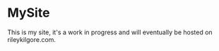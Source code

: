 # MySite
This is my site, it's a work in progress and will eventually be hosted on rileykilgore.com.
